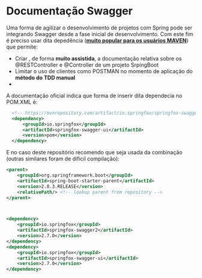 # Documentação Swagger

Uma forma de agilizar o desenvolvimento de projetos com Spring pode ser integrando Swagger desde a fase inicial de desenvolvimento. Com este fim é preciso usar dita depedência (**[muito popular para os usuários MAVEN](https://mvnrepository.com/artifact/io.springfox/springfox-swagger-ui)**) que permite:
- Criar , de forma **muito assistida**, a documentação relativa sobre os @RESTController e @Controller de um projeto SrpingBoot
- Limitar o uso de clientes como POSTMAN no momento de aplicação do **método do TDD manual**
- 

A documentação oficial indica que forma de inserir dita dependecia no POM.XML é:

```xml
  <!-- https://mvnrepository.com/artifact/io.springfox/springfox-swagger-ui -->
  <dependency>
      <groupId>io.springfox</groupId>
      <artifactId>springfox-swagger-ui</artifactId>
      <version>pom</version>
  </dependency>
```
E no caso deste repositório recomendo que seja usada da combinação (outras similares foram de dificil compilação):

```xml
<parent>
	<groupId>org.springframework.boot</groupId>
	<artifactId>spring-boot-starter-parent</artifactId>
	<version>2.0.3.RELEASE</version>
	<relativePath/> <!-- lookup parent from repository -->
</parent>



<dependency>
    <groupId>io.springfox</groupId>
    <artifactId>springfox-swagger2</artifactId>
    <version>2.7.0</version>
</dependency>
<dependency>
    <groupId>io.springfox</groupId>
    <artifactId>springfox-swagger-ui</artifactId>
    <version>2.7.0</version>
</dependency>
```

